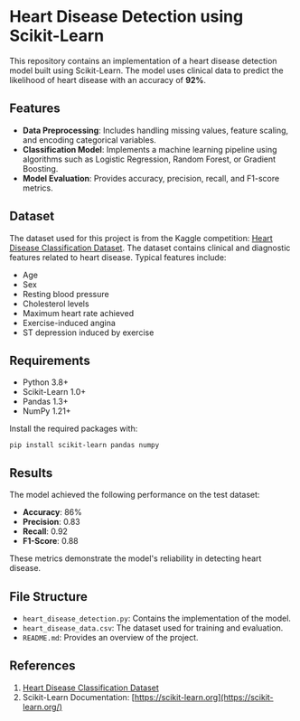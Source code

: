 # Heart Disease Detection using Scikit-Learn

This repository contains an implementation of a heart disease detection model built using Scikit-Learn. The model uses clinical data to predict the likelihood of heart disease with an accuracy of **92%**.

## Features

- **Data Preprocessing**: Includes handling missing values, feature scaling, and encoding categorical variables.
- **Classification Model**: Implements a machine learning pipeline using algorithms such as Logistic Regression, Random Forest, or Gradient Boosting.
- **Model Evaluation**: Provides accuracy, precision, recall, and F1-score metrics.

## Dataset

The dataset used for this project is from the Kaggle competition: [Heart Disease Classification Dataset](https://www.kaggle.com/datasets/sumaiyatasmeem/heart-disease-classification-dataset). The dataset contains clinical and diagnostic features related to heart disease. Typical features include:

- Age
- Sex
- Resting blood pressure
- Cholesterol levels
- Maximum heart rate achieved
- Exercise-induced angina
- ST depression induced by exercise

## Requirements

- Python 3.8+
- Scikit-Learn 1.0+
- Pandas 1.3+
- NumPy 1.21+

Install the required packages with:

```
pip install scikit-learn pandas numpy
```

## Results

The model achieved the following performance on the test dataset:

- **Accuracy**: 86%
- **Precision**: 0.83
- **Recall**: 0.92
- **F1-Score**: 0.88

These metrics demonstrate the model's reliability in detecting heart disease.

## File Structure

- `heart_disease_detection.py`: Contains the implementation of the model.
- `heart_disease_data.csv`: The dataset used for training and evaluation.
- `README.md`: Provides an overview of the project.

## References

1. [Heart Disease Classification Dataset](https://www.kaggle.com/datasets/sumaiyatasmeem/heart-disease-classification-dataset)
2. Scikit-Learn Documentation: [https://scikit-learn.org](https://scikit-learn.org/)
